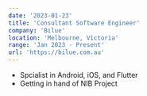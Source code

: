 ```yaml
---
date: '2023-01-23'
title: 'Consultant Software Engineer'
company: 'Bilue'
location: 'Melbourne, Victoria'
range: 'Jan 2023 - Present'
url: 'https://bilue.com.au'
---
```

- Spcialist in Android, iOS, and Flutter
- Getting in hand of NIB Project

